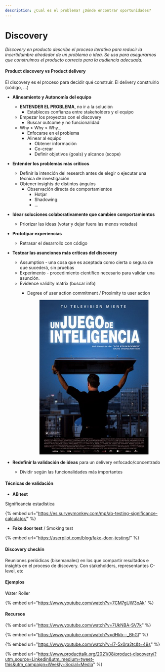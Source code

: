 ```yaml
---
description: ¿Cual es el problema? ¿Dónde encontrar oportunidades?
---
```


# Discovery

_Discovery en producto describe el proceso iterativo para reducir la incertidumbre alrededor de un problema o idea. Se usa para asegurarnos que construimos el producto correcto para la audiencia adecuada._

#### Product discovery vs Product delivery

El discovery es el proceso para decidir qué construir. El delivery construirlo (código, …)

* **Alineamiento y Autonomía del equipo**
  * **ENTENDER EL PROBLEMA**, no ir a la solución
    * Estableces confianza entre stakeholders y el equipo
  * Empezar los proyectos con el discovery
    * Buscar outcome y no funcionalidad
  * Why > Why > Why…
    * Enfocarse en el problema
    * Alinear al equipo
      * Obtener información
      * Co-crear
      * Definir objetivos (goals) y alcance (scope)
* **Entender los problemás más críticos**
  * Definir la intención del research antes de elegir o ejecutar una técnica de investigación
  * Obtener insights de distintos ángulos
    * Observación directa de comportamientos
      * Hotjar
      * Shadowing
      * …
* **Idear soluciones colaborativamente que cambien comportamientos**
  * Priorizar las ideas (votar y dejar fuera las menos votadas)
* **Prototipar experiencias**
  * Retrasar el desarrollo con código
* **Testear las asunciones más críticas del discovery**
  * Assumption - una cosa que es aceptada como cierta o segura de que sucederá, sin pruebas
  * Experimento - procedimiento científico necesario para validar una asunción.
  * Evidence validity matrix (buscar info)
    *   Degree of user action commitment / Proximity to user action

        <figure><img src="../../.gitbook/assets/imagen (6).png" alt=""><figcaption></figcaption></figure>


* **Redefinir la validación de ideas** para un delivery enfocado/concentrado
  * Dividir según las funcionalidades más importantes



#### Técnicas de validación

* **AB test**

Significancia estadística

{% embed url="https://es.surveymonkey.com/mp/ab-testing-significance-calculator/" %}

* **Fake door test** / Smoking test

{% embed url="https://userpilot.com/blog/fake-door-testing/" %}

#### Discovery checkin

Reuniones periódicas (bisemanales) en los que compartir resultados e insights en el proceso de discovery. Con stakeholders, representantes C-level, etc

#### Ejemplos

Water Roller

{% embed url="https://www.youtube.com/watch?v=7CM7gUW3oAk" %}

#### Recursos

{% embed url="https://www.youtube.com/watch?v=7UkNBA-SV7k" %}

{% embed url="https://www.youtube.com/watch?v=dHkb--_BhGI" %}

{% embed url="https://www.youtube.com/watch?v=l7-5x0ra2tc&t=49s" %}

{% embed url="https://www.producttalk.org/2021/08/product-discovery/?utm_source=Linkedin&utm_medium=tweet-this&utm_campaign=Weekly+Social+Media" %}
